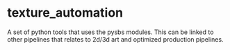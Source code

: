 # texture_automation
A set of python tools that uses the pysbs modules. This can be linked to other pipelines that relates to 2d/3d art and optimized production pipelines.
